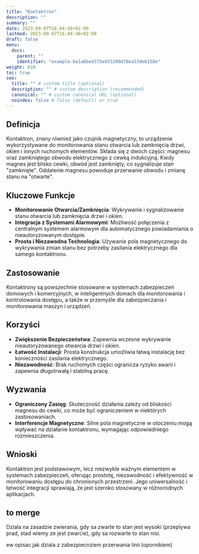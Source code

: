 ```yaml
---
title: "Kontaktron"
description: ""
summary: ""
date: 2023-09-07T16:04:48+02:00
lastmod: 2023-09-07T16:04:48+02:00
draft: false
menu:
  docs:
    parent: ""
    identifier: "example-6a1a6be4373e933280d78ea53de6158e"
weight: 810
toc: true
seo:
  title: "" # custom title (optional)
  description: "" # custom description (recommended)
  canonical: "" # custom canonical URL (optional)
  noindex: false # false (default) or true
---
```



## Definicja

Kontaktron, znany również jako czujnik magnetyczny, to urządzenie wykorzystywane do monitorowania stanu otwarcia lub zamknięcia drzwi, okien i innych ruchomych elementów. Składa się z dwóch części: magnesu oraz zamkniętego obwodu elektrycznego z cewką indukcyjną. Kiedy magnes jest blisko cewki, obwód jest zamknięty, co sygnalizuje stan "zamknięte". Oddalenie magnesu powoduje przerwanie obwodu i zmianę stanu na "otwarte".

## Kluczowe Funkcje

- **Monitorowanie Otwarcia/Zamknięcia**: Wykrywanie i sygnalizowanie stanu otwarcia lub zamknięcia drzwi i okien.
- **Integracja z Systemami Alarmowymi**: Możliwość połączenia z centralnym systemem alarmowym dla automatycznego powiadamiania o nieautoryzowanym dostępie.
- **Prosta i Niezawodna Technologia**: Używanie pola magnetycznego do wykrywania zmian stanu bez potrzeby zasilania elektrycznego dla samego kontaktronu.

## Zastosowanie

Kontaktrony są powszechnie stosowane w systemach zabezpieczeń domowych i komercyjnych, w inteligentnych domach dla monitorowania i kontrolowania dostępu, a także w przemyśle dla zabezpieczania i monitorowania maszyn i urządzeń.

## Korzyści

- **Zwiększenie Bezpieczeństwa**: Zapewnia wczesne wykrywanie nieautoryzowanego otwarcia drzwi i okien.
- **Łatwość Instalacji**: Prosta konstrukcja umożliwia łatwą instalację bez konieczności zasilania elektrycznego.
- **Niezawodność**: Brak ruchomych części ogranicza ryzyko awarii i zapewnia długotrwałą i stabilną pracę.

## Wyzwania

- **Ograniczony Zasięg**: Skuteczność działania zależy od bliskości magnesu do cewki, co może być ograniczeniem w niektórych zastosowaniach.
- **Interferencje Magnetyczne**: Silne pola magnetyczne w otoczeniu mogą wpływać na działanie kontaktronu, wymagając odpowiedniego rozmieszczenia.

## Wnioski

Kontaktron jest podstawowym, lecz niezwykle ważnym elementem w systemach zabezpieczeń, oferując prostotę, niezawodność i efektywność w monitorowaniu dostępu do chronionych przestrzeni. Jego uniwersalność i łatwość integracji sprawiają, że jest szeroko stosowany w różnorodnych aplikacjach.

## to merge


Dziala na zasadzie zwierania, gdy sa zwarte to stan jest wysoki (przeplywa prad, stad wiemy ze jest zwarcie), gdy sa rozwarte to stan nisi.

ew opisac jak dziala z zabezpiecnziem przerwania linii (opornikiem)
